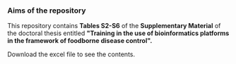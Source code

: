 ### Aims of the repository

This repository contains **Tables S2-S6** of the **Supplementary Material** of the doctoral thesis entitled  **"Training in the use of bioinformatics platforms in the framework of foodborne disease control".**

Download the excel file to see the contents.
